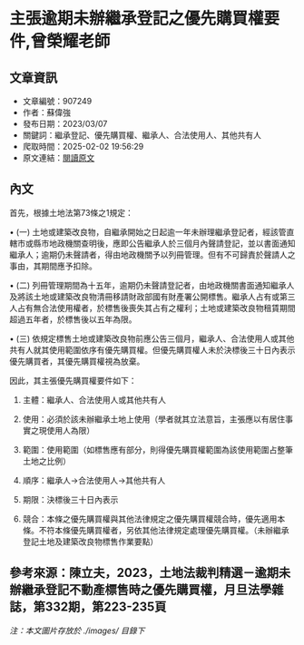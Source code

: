 # 主張逾期未辦繼承登記之優先購買權要件,曾榮耀老師

## 文章資訊
- 文章編號：907249
- 作者：蘇偉強
- 發布日期：2023/03/07
- 關鍵詞：繼承登記、優先購買權、繼承人、合法使用人、其他共有人
- 爬取時間：2025-02-02 19:56:29
- 原文連結：[閱讀原文](https://real-estate.get.com.tw/Columns/detail.aspx?no=907249)

## 內文
首先，根據土地法第73條之1規定：

• (一) 土地或建築改良物，自繼承開始之日起逾一年未辦理繼承登記者，經該管直轄市或縣市地政機關查明後，應即公告繼承人於三個月內聲請登記，並以書面通知繼承人；逾期仍未聲請者，得由地政機關予以列冊管理。但有不可歸責於聲請人之事由，其期間應予扣除。

• (二) 列冊管理期間為十五年，逾期仍未聲請登記者，由地政機關書面通知繼承人及將該土地或建築改良物清冊移請財政部國有財產署公開標售。繼承人占有或第三人占有無合法使用權者，於標售後喪失其占有之權利；土地或建築改良物租賃期間超過五年者，於標售後以五年為限。

• (三) 依規定標售土地或建築改良物前應公告三個月，繼承人、合法使用人或其他共有人就其使用範圍依序有優先購買權。但優先購買權人未於決標後三十日內表示優先購買者，其優先購買權視為放棄。

因此，其主張優先購買權要件如下：

1. 主體：繼承人、合法使用人或其他共有人

2. 使用：必須於該未辦繼承土地上使用（學者就其立法意旨，主張應以有居住事實之現使用人為限）

3. 範圍：使用範圍（如標售應有部分，則得優先購買權範圍為該使用範圍占整筆土地之比例）

4. 順序：繼承人→合法使用人→其他共有人

5. 期限：決標後三十日內表示

6. 競合：本條之優先購買權與其他法律規定之優先購買權競合時，優先適用本條。不符本條優先購買權者，另依其他法律規定處理優先購買權。（未辦繼承登記土地及建築改良物標售作業要點）

參考來源：陳立夫，2023，土地法裁判精選－逾期未辦繼承登記不動產標售時之優先購買權，月旦法學雜誌，第332期，第223-235頁
---
*注：本文圖片存放於 ./images/ 目錄下*

